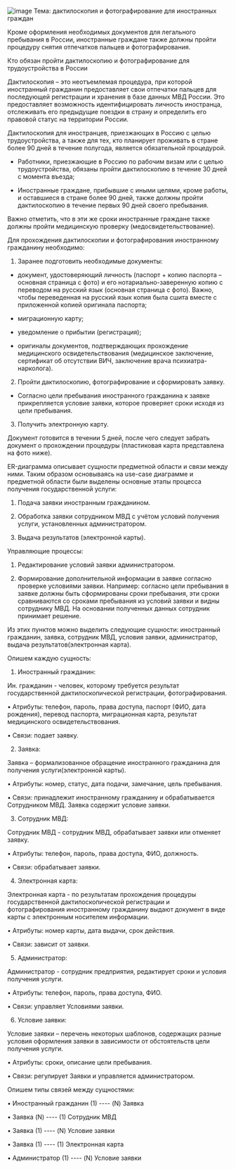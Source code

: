 ![image](https://github.com/user-attachments/assets/27bdff48-1434-4ce2-94b9-5d22c8d2c1ba)
Тема: дактилоскопия и фотографирование для иностранных граждан

Кроме оформления необходимых документов для легального пребывания в России, иностранные граждане также должны пройти процедуру снятия отпечатков пальцев и фотографирования.

Кто обязан пройти дактилоскопию и фотографирование для трудоустройства в России

Дактилоскопия – это неотъемлемая процедура, при которой иностранный гражданин предоставляет свои отпечатки пальцев для последующей регистрации и хранения в базе данных МВД России. Это предоставляет возможность идентифицировать личность иностранца, отслеживать его предыдущие поездки в страну и определить его правовой статус на территории России.

Дактилоскопия для иностранцев, приезжающих в Россию с целью трудоустройства, а также для тех, кто планирует проживать в стране более 90 дней в течение полугода, является обязательной процедурой.


- Работники, приезжающие в Россию по рабочим визам или с целью трудоустройства, обязаны пройти дактилоскопию в течение 30 дней с момента въезда;

- Иностранные граждане, прибывшие с иными целями, кроме работы, и оставшиеся в стране более 90 дней, также должны пройти дактилоскопию в течение первых 90 дней своего пребывания.

Важно отметить, что в эти же сроки иностранные граждане также должны пройти медицинскую проверку (медосвидетельствование).

Для прохождения дактилоскопии и фотографирования иностранному гражданину необходимо:

1. Заранее подготовить необходимые документы:

- документ, удостоверяющий личность (паспорт + копию паспорта – основная страница с фото) и его нотариально-заверенную копию с переводом на русский язык (основная страница с фото). Важно, чтобы переведенная на русский язык копия была сшита вместе с приложенной копией оригинала паспорта;

- миграционную карту;

- уведомление о прибытии (регистрация);

- оригиналы документов, подтверждающих прохождение медицинского освидетельствования (медицинское заключение, сертификат об отсутствии ВИЧ, заключение врача психиатра-нарколога).

2. Пройти дактилоскопию, фотографирование и сформировать заявку.

- Согласно цели пребывания иностранного гражданина к заявке прикрепляется условие заявки, которое проверяет сроки исходя из цели пребывания.

3. Получить электронную карту. 

Документ готовится в течении 5 дней, после чего следует забрать документ о прохождении процедуры (пластиковая карта представлена на фото ниже).





ER-диаграмма описывает сущности предметной области и связи между ними. Таким образом основываясь на use-case диаграмме и предметной области были выделены основные этапы процесса получения государственной услуги:

1.	Подача заявки иностранным гражданином.

2.	Обработка заявки сотрудником МВД с учётом условий получения услуги, установленных администратором.

3.	Выдача результатов (электронной карты).

Управляющие процессы:

1.	Редактирование условий заявки администратором.

2.	Формирование дополнительной информации в заявке согласно проверке условиями заявки. Например: согласно цели пребывания в заявке должны быть сформированы сроки пребывания, эти сроки сравниваются со сроками пребывания из условий заявки и видны сотруднику МВД. На основании полученных данных сотрудник принимает решение.

Из этих пунктов можно выделить следующие сущности: иностранный гражданин, заявка, сотрудник МВД, условия заявки, администратор, выдача результатов(электронная карта).

Опишем каждую сущность:

1.	Иностранный гражданин:

Ин. гражданин - человек, которому требуется результат государственной дактилоскопической регистрации, фотографирования.

• Атрибуты: телефон, пароль, права доступа, паспорт (ФИО, дата рождения), перевод паспорта, миграционная карта, результат медицинского освидетельствования.

• Связи: подает заявку.

2.	Заявка:

Заявка – формализованное обращение иностранного гражданина для получения услуги(электронной карты).


• Атрибуты: номер, статус, дата подачи, замечание, цель пребывания.

• Связи: принадлежит иностранному гражданину и обрабатывается Сотрудником МВД. Заявка содержит условие заявки.

3.	Сотрудник МВД:

Сотрудник МВД - сотрудник МВД, обрабатывает заявки или отменяет заявку.


• Атрибуты: телефон, пароль, права доступа, ФИО, должность.

• Связи: обрабатывает заявки.


4.	Электронная карта:

Электронная карта - по результатам прохождения процедуры государственной дактилоскопической регистрации и фотографирования иностранному гражданину выдают документ в виде карты с электронным носителем информации.

• Атрибуты: номер карты, дата выдачи, срок действия.

• Связи: зависит от заявки.

5.	Администратор:

Администратор - сотрудник предприятия, редактирует сроки и условия получения услуги.

• Атрибуты: телефон, пароль, права доступа, ФИО.

• Связи: управляет Условиями заявки.

6.	Условие заявки:

Условие заявки – перечень некоторых шаблонов, содержащих разные условия оформления заявки в зависимости от обстоятельств цели получения услуги.

• Атрибуты: сроки, описание цели пребывания.


• Связи: регулирует Заявки и  управляется администратором.



Опишем типы связей между сущностями:

• Иностранный гражданин (1) ---- (N) Заявка

• Заявка (N) ---- (1) Сотрудник МВД

• Заявка (1) ---- (N) Условие заявки

• Заявка (1) ---- (1) Электронная карта

• Администратор (1) ---- (N) Условие заявки
